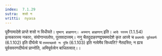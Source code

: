 ```yaml
---
index:  7.1.29
sutra:  शसो न
vritti:  nyasa
---
```


पूर्वेणामादेशे प्राप्ते शसो न विधीयते। `युष्मान् ब्राह्मणान्। अस्मान् ब्राह्मणान्` इति। `आदेः परस्य` (1.1.54) इत्यकारस्य नकारः, संयोगान्तलोपः, पूरववदात्त्वम्। ननु चैतदुदाहरणद्वयममादेशे कृत आत्त्वे च `प्रथमयोः पूर्वसवर्णः` (6.1.102) इति दीर्घत्वे च `तस्माच्छसो नः पुंसि` (6.1.103) इति नत्वेमैव सिध्यति? नैतदस्ति; न ह्यत्र पूर्वसवरणदीर्घत्वं प्राप्नोति, अमिपूर्वत्वेन बाधितत्वात्।।

